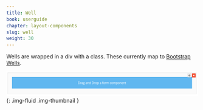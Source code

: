 ```yaml
---
title: Well
book: userguide
chapter: layout-components
slug: well
weight: 30
---
```

Wells are wrapped in a div with a class. These currently map to [Bootstrap Wells](http://getbootstrap.com/components/#wells).

![](/assets/img/well.png){: .img-fluid .img-thumbnail }
